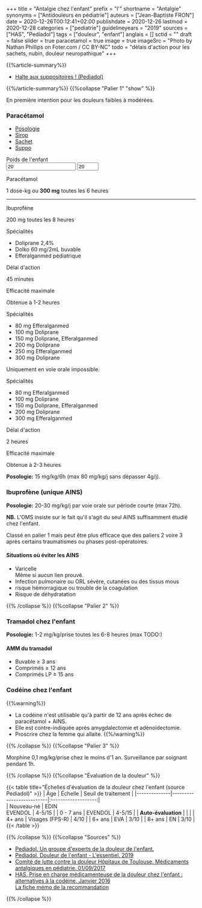 +++
title = "Antalgie chez l'enfant"
prefix = "l'"
shortname = "Antalgie"
synonyms = ["Antidouleurs en pédiatrie"]
auteurs = ["Jean-Baptiste FRON"]
date = 2020-12-26T00:12:41+02:00
publishdate = 2020-12-26
lastmod = 2020-12-28
categories = ["pediatrie"]
guidelineyears = "2019"
sources = ["HAS", "Pediadol"]
tags = ["douleur", "enfant"]
anglais = []
sctid = ""
draft = false
slider = true
paracetamol = true
image = true
imageSrc = "Photo by Nathan Phillips on Foter.com / CC BY-NC"
todo = "délais d'action pour les sachets, nubin, douleur neuropathique"
+++

{{%article-summary%}}

- [Halte aux suppositoires ! (Pediadol)](https://pediadol.org/halte-aux-suppositoires/)

{{%/article-summary%}}
{{%collapse "Palier 1" "show" %}}

En première intention pour les douleurs faibles à modérées.

### Paracétamol

<div class="card card-paracetamol my-3 my-xl-5">
  <ul class="nav nav-justified nav-tabs" id="justifiedTab" role="tablist">
    <li class="nav-item">
      <a aria-controls="posologie" aria-selected="true" class="nav-link active" data-toggle="tab" href="#posologie" id="posologie-tab" role="tab">Posologie</a>
    </li>
    <li class="nav-item">
      <a aria-controls="sirop" aria-selected="false" class="nav-link" data-toggle="tab" href="#sirop" id="sirop-tab" role="tab">Sirop</a>
    </li>
    <li class="nav-item">
      <a aria-controls="sachet" aria-selected="false" class="nav-link" data-toggle="tab" href="#sachet" id="sachet-tab" role="tab">Sachet</a>
    </li>
    <li class="nav-item">
      <a aria-controls="suppo" aria-selected="false" class="nav-link" data-toggle="tab" href="#suppo" id="suppo-tab" role="tab">Suppo</a>
    </li>
  </ul>
  <div class="card-body tab-content">
    <div aria-labelledby="posologie-tab" class="tab-pane fade show active" id="posologie" role="tabpanel">
      <div class="form-group mt-3">
        <label for="weight">Poids de l'enfant</label>
        <div class="d-flex align-items-center">
          <input type="text" value="20" id="weight" oninput="weightInput.value = this.value">
          <input type="number" class="form-alternative ml-3" id="weightInput" value="20" min="3" max="50">
        </div>
      </div>
      <p class="card-text">Paracétamol</p>
      <p id="paracetamol">1 dose-kg ou <b>300 mg</b> toutes les 6 heures</p>
      <hr>
      <p class="card-text">Ibuprofène</p>
      <p id="ibuprofene">200 mg toutes les 8 heures</p>
    </div>
    <div aria-labelledby="sirop-tab" class="tab-pane fade" id="sirop" role="tabpanel">
      <p class="typography-overline text-black-secondary m-0">Spécialités</p>
      <ul class="list-group list-group-flush">
        <li class="list-group-item">Doliprane 2,4%</li>
        <li class="list-group-item">Dolko 60 mg/2mL buvable</li>
        <li class="list-group-item">Efferalganmed pédiatrique</li>
      </ul>
      <p class="typography-overline text-black-secondary mt-2 mb-0">Délai d'action</p>
      <p>45 minutes</p>
      <p class="typography-overline text-black-secondary mt-2 mb-0">Efficacité maximale</p>
      <p>Obtenue à 1-2 heures</p>
    </div>
    <div aria-labelledby="sachet-tab" class="tab-pane fade" id="sachet" role="tabpanel">
      <p class="typography-overline text-black-secondary m-0">Spécialités</p>
      <ul class="list-group list-group-flush">
        <li class="list-group-item d-flex list-group-item-two-line">
          <span class="list-group-item-text">
            <span>80 mg</span>
            <span>Efferalganmed</span>
          </span>
         </li>
        <li class="list-group-item d-flex list-group-item-two-line">
          <span class="list-group-item-text">
            <span>100 mg</span>
            <span>Doliprane</span>
          </span>
        </li>
        <li class="list-group-item d-flex list-group-item-two-line">
          <span class="list-group-item-text">
            <span>150 mg</span>
            <span>Doliprane, Efferalganmed</span>
          </span>
         </li>
         <li class="list-group-item d-flex list-group-item-two-line">
          <span class="list-group-item-text">
            <span>200 mg</span>
            <span>Doliprane</span>
          </span>
         </li>
         <li class="list-group-item d-flex list-group-item-two-line">
          <span class="list-group-item-text">
            <span>250 mg</span>
            <span>Efferalganmed</span>
          </span>
         </li>
         <li class="list-group-item d-flex list-group-item-two-line">
          <span class="list-group-item-text">
            <span>300 mg</span>
            <span>Doliprane</span>
          </span>
         </li>
      </ul>
    </div>
    <div aria-labelledby="suppo-tab" class="tab-pane fade" id="suppo" role="tabpanel">
      <p class="text-warning">Uniquement en voie orale impossible.</p>
      <p class="typography-overline text-black-secondary m-0">Spécialités</p>                
      <ul class="list-group list-group-flush">
        <li class="list-group-item d-flex list-group-item-two-line">
          <span class="list-group-item-text">
            <span>80 mg</span>
            <span>Efferalganmed</span>
          </span>
        </li>
        <li class="list-group-item d-flex list-group-item-two-line">
          <span class="list-group-item-text">
            <span>100 mg</span>
            <span>Doliprane</span>
          </span>
        </li>
        <li class="list-group-item d-flex list-group-item-two-line">
          <span class="list-group-item-text">
            <span>150 mg</span>
            <span>Doliprane, Efferalganmed</span>
          </span>
         </li>
        <li class="list-group-item d-flex list-group-item-two-line">
          <span class="list-group-item-text">
            <span>200 mg</span>
            <span>Doliprane</span>
          </span>
         </li>
         <li class="list-group-item d-flex list-group-item-two-line">
          <span class="list-group-item-text">
            <span>300 mg</span>
            <span>Efferalganmed</span>
          </span>
         </li>
      </ul>
      <p class="typography-overline text-black-secondary mt-2 mb-0">Délai d'action</p>
      <p>2 heures</p>
      <p class="typography-overline text-black-secondary mt-2 mb-0">Efficacité maximale</p>
      <p>Obtenue à 2-3 heures</p>
    </div>
  </div>
</div>

**Posologie:** 15 mg/kg/6h (max 80 mg/kg/j sans dépasser 4g/j).

### Ibuprofène (unique AINS)

**Posologie:** 20-30 mg/kg/j par voie orale sur période courte (max 72h).

**NB.** L'OMS insiste sur le fait qu'il s'agit du seul AINS suffisamment étudié chez l'enfant. 

Classé en palier 1 mais peut être plus efficace que des paliers 2 voire 3 après certains traumatismes ou phases post-opératoires.

#### Situations où éviter les AINS

- Varicelle  
Même si aucun lien prouvé.
- Infection pulmonaire ou ORL sévère, cutanées ou des tissus mous
- risque hémorragique ou trouble de la coagulation
- Risque de déhydratation

{{% /collapse %}}
{{%collapse "Palier 2" %}}

### Tramadol chez l'enfant

**Posologie:** 1-2 mg/kg/prise toutes les 6-8 heures (max TODO:)

#### AMM du tramadol

- Buvable ≥ 3 ans
- Comprimés ≥ 12 ans
- Comprimés LP ≥ 15 ans

### Codéine chez l'enfant

{{%warning%}}
- La codéine n'est utilisable qu'à partir de 12 ans après échec de paracétamol + AINS.  
- Elle est contre-indiquée après amygdalectomie et adénoïdectomie.  
- Proscrire chez la femme qui allaite.
{{%/warning%}}

{{% /collapse %}}
{{%collapse "Palier 3" %}}

Morphine 0,1 mg/kg/prise chez le moins d'1 an.
Surveillance par soignant pendant 1h.

{{% /collapse %}}
{{%collapse "Évaluation de la douleur" %}}

{{< table title="Échelles d'évaluation de la douleur chez l'enfant (source Pediadol)" >}}
| Âge          | Échelle                  | Seuil de traitement |
|--------------|--------------------------|:-------------------:|        
| Nouveau-né   | EDIN<br>EVENDOL          | 4-5/15              |
| 0 - 7 ans    | EVENDOL                  | 4-5/15              |
| <b>Auto-évaluation</b>    |             |                     |
| 4+ ans       | Visages (FPS-R)          | 4/10                |
| 6+ ans       | EVA                      | 3/10                |
| 8+ ans       | EN                       | 3/10                |
{{< /table >}}

{{% /collapse %}}
{{%collapse "Sources" %}}

- [Pediadol. Un groupe d'experts de la douleur de l'enfant.](https://pediadol.org/)
- [Pediadol. Douleur de l'enfant - L'essentiel. 2019](https://issuu.com/carco_publi/docs/guide_essentiel_interactif)
- [Comité de lutte contre la douleur Hôpitaux de Toulouse. Médicaments antalgiques en pédiatrie. 01/09/2017](https://www.chu-toulouse.fr/IMG/pdf/09_antalgiques_tableau_pediatrie_v6f.pdf)
- [HAS. Prise en charge médicamenteuse de la douleur chez l'enfant : alternatives à la codéine. Janvier 2016](https://www.has-sante.fr/upload/docs/application/pdf/2016-02/prise_en_charge_medicamenteuse_de_la_douleur_chez_lenfant_alternatives_a_la_codeine_-_rapport_delaboration.pdf)  
[La fiche mémo de la recommandation](https://www.has-sante.fr/upload/docs/application/pdf/2016-02/prise_en_charge_medicamenteuse_de_la_douleur_chez_lenfant_alternatives_a_la_codeine_-_fiche_memo.pdf)

{{% /collapse %}}
